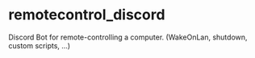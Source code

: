 # remotecontrol_discord
Discord Bot for remote-controlling a computer. (WakeOnLan, shutdown, custom scripts, ...)
